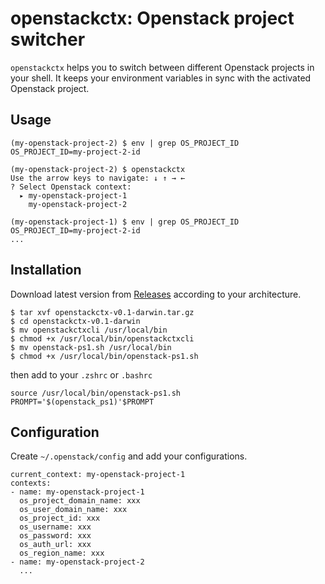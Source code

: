 # openstackctx: Openstack project switcher

`openstackctx` helps you to switch between different Openstack projects
in your shell.
It keeps your environment variables in sync with the activated Openstack project.

## Usage
```
(my-openstack-project-2) $ env | grep OS_PROJECT_ID
OS_PROJECT_ID=my-project-2-id

(my-openstack-project-2) $ openstackctx
Use the arrow keys to navigate: ↓ ↑ → ←
? Select Openstack context:
  ▸ my-openstack-project-1
    my-openstack-project-2

(my-openstack-project-1) $ env | grep OS_PROJECT_ID
OS_PROJECT_ID=my-project-2-id
... 
```

## Installation

Download latest version from [Releases](https://github.com/Hugoch/openstackctx/releases) according to 
your architecture.

```
$ tar xvf openstackctx-v0.1-darwin.tar.gz
$ cd openstackctx-v0.1-darwin
$ mv openstackctxcli /usr/local/bin
$ chmod +x /usr/local/bin/openstackctxcli
$ mv openstack-ps1.sh /usr/local/bin
$ chmod +x /usr/local/bin/openstack-ps1.sh
```
then add to your `.zshrc` or `.bashrc`
```
source /usr/local/bin/openstack-ps1.sh
PROMPT='$(openstack_ps1)'$PROMPT
```


## Configuration
Create `~/.openstack/config` and add your configurations.
```
current_context: my-openstack-project-1
contexts:
- name: my-openstack-project-1
  os_project_domain_name: xxx
  os_user_domain_name: xxx
  os_project_id: xxx
  os_username: xxx
  os_password: xxx
  os_auth_url: xxx
  os_region_name: xxx
- name: my-openstack-project-2
  ...
```